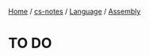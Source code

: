 [Home](https://mengxianbin.github.io) /
[cs-notes](https://mengxianbin.github.io/cs-notes/site) /
[Language](https://mengxianbin.github.io/cs-notes/site/Language) /
[Assembly](https://mengxianbin.github.io/cs-notes/site/Language/Assembly)

# TO DO
